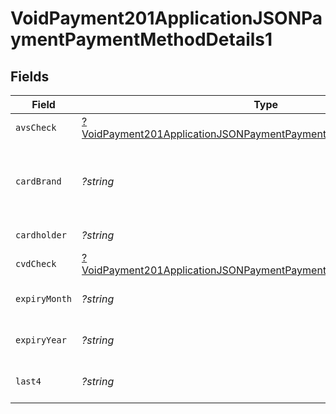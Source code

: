 # VoidPayment201ApplicationJSONPaymentPaymentMethodDetails1


## Fields

| Field                                                                                                                                                              | Type                                                                                                                                                               | Required                                                                                                                                                           | Description                                                                                                                                                        | Example                                                                                                                                                            |
| ------------------------------------------------------------------------------------------------------------------------------------------------------------------ | ------------------------------------------------------------------------------------------------------------------------------------------------------------------ | ------------------------------------------------------------------------------------------------------------------------------------------------------------------ | ------------------------------------------------------------------------------------------------------------------------------------------------------------------ | ------------------------------------------------------------------------------------------------------------------------------------------------------------------ |
| `avsCheck`                                                                                                                                                         | [?VoidPayment201ApplicationJSONPaymentPaymentMethodDetails1AvsCheck](../../models/operations/VoidPayment201ApplicationJSONPaymentPaymentMethodDetails1AvsCheck.md) | :heavy_minus_sign:                                                                                                                                                 | N/A                                                                                                                                                                |                                                                                                                                                                    |
| `cardBrand`                                                                                                                                                        | *?string*                                                                                                                                                          | :heavy_minus_sign:                                                                                                                                                 | Card brand of the card, for example, visa, master.                                                                                                                 | visa                                                                                                                                                               |
| `cardholder`                                                                                                                                                       | *?string*                                                                                                                                                          | :heavy_minus_sign:                                                                                                                                                 | Card holder name.                                                                                                                                                  | John Doe                                                                                                                                                           |
| `cvdCheck`                                                                                                                                                         | [?VoidPayment201ApplicationJSONPaymentPaymentMethodDetails1CvdCheck](../../models/operations/VoidPayment201ApplicationJSONPaymentPaymentMethodDetails1CvdCheck.md) | :heavy_minus_sign:                                                                                                                                                 | N/A                                                                                                                                                                |                                                                                                                                                                    |
| `expiryMonth`                                                                                                                                                      | *?string*                                                                                                                                                          | :heavy_minus_sign:                                                                                                                                                 | Expiration month for the card.                                                                                                                                     | 12                                                                                                                                                                 |
| `expiryYear`                                                                                                                                                       | *?string*                                                                                                                                                          | :heavy_minus_sign:                                                                                                                                                 | Expiration year for the card.                                                                                                                                      | 2023                                                                                                                                                               |
| `last4`                                                                                                                                                            | *?string*                                                                                                                                                          | :heavy_minus_sign:                                                                                                                                                 | Last 4 digits of the card.                                                                                                                                         | 3456                                                                                                                                                               |